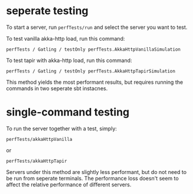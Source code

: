 # seperate testing

To start a server, run `perfTests/run` and select the server you want to test.

To test vanilla akka-http load, run this command:
```
perfTests / Gatling / testOnly perfTests.AkkaHttpVanillaSimulation
```

To test tapir with akka-http load, run this command:
```
perfTests / Gatling / testOnly perfTests.AkkaHttpTapirSimulation
```

This method yields the most performant results, but requires running the commands in two seperate sbt instacnes.

# single-command testing

To run the server together with a test, simply:

```
perfTests/akkaHttpVanilla
```
or
```
perfTests/akkaHttpTapir
```

Servers under this method are slightly less performant, but do not need to be run from seperate terminals. The performance loss doesn't seem to affect the relative performance of different servers.

